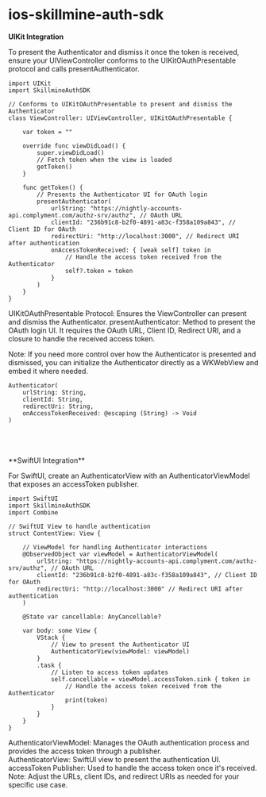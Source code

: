 # ios-skillmine-auth-sdk

**UIKit Integration**

To present the Authenticator and dismiss it once the token is received, ensure your UIViewController conforms to the UIKitOAuthPresentable protocol and calls presentAuthenticator.
```
import UIKit
import SkillmineAuthSDK

// Conforms to UIKitOAuthPresentable to present and dismiss the Authenticator
class ViewController: UIViewController, UIKitOAuthPresentable {
    
    var token = ""

    override func viewDidLoad() {
        super.viewDidLoad()
        // Fetch token when the view is loaded
        getToken()
    }

    func getToken() {
        // Presents the Authenticator UI for OAuth login
        presentAuthenticator(
            urlString: "https://nightly-accounts-api.complyment.com/authz-srv/authz", // OAuth URL
            clientId: "236b91c8-b2f0-4891-a83c-f358a109a843", // Client ID for OAuth
            redirectUri: "http://localhost:3000", // Redirect URI after authentication
            onAccessTokenReceived: { [weak self] token in
                // Handle the access token received from the Authenticator
                self?.token = token
            }
        )
    }
}
```

UIKitOAuthPresentable Protocol: Ensures the ViewController can present and dismiss the Authenticator.
presentAuthenticator: Method to present the OAuth login UI. It requires the OAuth URL, Client ID, Redirect URI, and a closure to handle the received access token.<br>


Note: If you need more control over how the Authenticator is presented and dismissed, you can initialize the Authenticator directly as a WKWebView and embed it where needed.

```
Authenticator(
    urlString: String, 
    clientId: String, 
    redirectUri: String, 
    onAccessTokenReceived: @escaping (String) -> Void
)
```
<br>
<br>
<br>
**SwiftUI Integration**

For SwiftUI, create an AuthenticatorView with an AuthenticatorViewModel that exposes an accessToken publisher.

```
import SwiftUI
import SkillmineAuthSDK
import Combine

// SwiftUI View to handle authentication
struct ContentView: View {
    
    // ViewModel for handling Authenticator interactions
    @ObservedObject var viewModel = AuthenticatorViewModel(
        urlString: "https://nightly-accounts-api.complyment.com/authz-srv/authz", // OAuth URL
        clientId: "236b91c8-b2f0-4891-a83c-f358a109a843", // Client ID for OAuth
        redirectUri: "http://localhost:3000" // Redirect URI after authentication
    )
    
    @State var cancellable: AnyCancellable?

    var body: some View {
        VStack {
            // View to present the Authenticator UI
            AuthenticatorView(viewModel: viewModel)
        }
        .task {
            // Listen to access token updates
            self.cancellable = viewModel.accessToken.sink { token in
                // Handle the access token received from the Authenticator
                print(token)
            }
        }
    }
}
```
AuthenticatorViewModel: Manages the OAuth authentication process and provides the access token through a publisher.<br>
AuthenticatorView: SwiftUI view to present the authentication UI.<br>
accessToken Publisher: Used to handle the access token once it's received.<br>
Note: Adjust the URLs, client IDs, and redirect URIs as needed for your specific use case.
